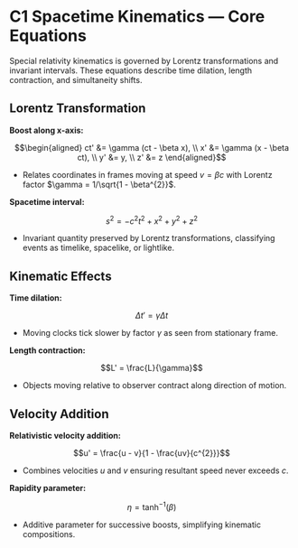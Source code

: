 # C1 Spacetime Kinematics — Core Equations

Special relativity kinematics is governed by Lorentz transformations and invariant intervals. These equations describe time dilation, length contraction, and simultaneity shifts.

## Lorentz Transformation
**Boost along x-axis:**

$$\begin{aligned}
ct' &= \gamma (ct - \beta x), \\
x' &= \gamma (x - \beta ct), \\
y' &= y, \\
z' &= z
\end{aligned}$$

- Relates coordinates in frames moving at speed $v = \beta c$ with Lorentz factor $\gamma = 1/\sqrt{1 - \beta^{2}}$.

**Spacetime interval:**

$$s^{2} = -c^{2} t^{2} + x^{2} + y^{2} + z^{2}$$

- Invariant quantity preserved by Lorentz transformations, classifying events as timelike, spacelike, or lightlike.

## Kinematic Effects
**Time dilation:**

$$\Delta t' = \gamma \Delta t$$

- Moving clocks tick slower by factor $\gamma$ as seen from stationary frame.

**Length contraction:**

$$L' = \frac{L}{\gamma}$$

- Objects moving relative to observer contract along direction of motion.

## Velocity Addition
**Relativistic velocity addition:**

$$u' = \frac{u - v}{1 - \frac{uv}{c^{2}}}$$

- Combines velocities $u$ and $v$ ensuring resultant speed never exceeds $c$.

**Rapidity parameter:**

$$\eta = \tanh^{-1}(\beta)$$

- Additive parameter for successive boosts, simplifying kinematic compositions.
